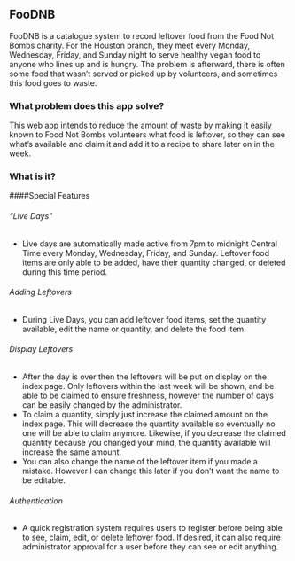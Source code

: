 ## FooDNB
FooDNB is a catalogue system to record leftover food from the Food Not Bombs charity. For the Houston branch, they meet every Monday, Wednesday, Friday, and Sunday night to serve healthy vegan food to anyone who lines up and is hungry. The problem is afterward, there is often some food that wasn’t served or picked up by volunteers, and sometimes this food goes to waste. 

### What problem does this app solve?
This web app intends to reduce the amount of waste by making it easily known to Food Not Bombs volunteers what food is leftover, so they can see what’s available and claim it and add it to a recipe to share later on in the week. 

### What is it?
####Special Features
###### “Live Days”
* Live days are automatically made active from 7pm to midnight Central Time every Monday, Wednesday, Friday, and Sunday. Leftover food items are only able to be added, have their quantity changed, or deleted during this time period.

###### Adding Leftovers
* During Live Days, you can add leftover food items, set the quantity available, edit the name or quantity, and delete the food item. 

###### Display Leftovers
* After the day is over then the leftovers will be put on display on the index page. Only leftovers within the last week will be shown, and be able to be claimed to ensure freshness, however the number of days can be easily changed by the administrator. 
* To claim a quantity, simply just increase the claimed amount on the index page. This will decrease the quantity available so eventually no one will be able to claim anymore. Likewise, if you decrease the claimed quantity because you changed your mind, the quantity available will increase the same amount.
* You can also change the name of the leftover item if you made a mistake. However I can change this later if you don’t want the name to be editable.
###### Authentication
* A quick registration system requires users to register before being able to see, claim, edit, or delete leftover food. If desired, it can also require administrator approval for a user before they can see or edit anything.
